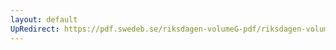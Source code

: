 ```yaml
---
layout: default
UpRedirect: https://pdf.swedeb.se/riksdagen-volumeG-pdf/riksdagen-volumeG-pdf/data/198182/reg_198182__reg_02/reg_198182__reg_02_0196.pdf
---
```

